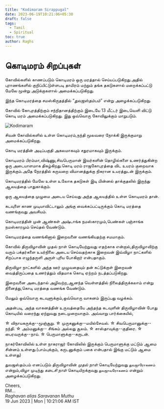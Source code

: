 ```yaml
---
title: "Kodimaram Sirappugal"
date: 2023-06-19T10:21:06+05:30
draft: false
tags:
  - Tamil
  - Spiritual
toc: true
author: Raghs
---
```


# கொடிமரம் சிறப்புகள்

கோவில்களில் காணப்படும் கொடிமரம் ஒரு மரத்தால் செய்யப்படுகிறது.அதில் புராணங்களில் குறிப்பிட்டுள்ளபடி தாமிரம் மற்றும் தங்க தகடுகளால் மறைக்கப்பட்டு மேலே மூன்று அடுக்குகளால் அமைக்கப்படுகிறது.

இந்த கொடிமரத்தை சமஸ்கிருதத்தில் *“துவஜஸ்தம்பம்”* என்று அழைக்கப்படுகிறது.

<!--more-->

கோவில் கோபுரத்திற்கும் சந்நிதானத்திற்கும் இடையே 13 மீட்டர் இடைவெளி விட்டு கொடி மரம் அமைக்கப்படுகிறது. இது ஒவ்வொரு கோவிலுக்கும் மாறுபடும்.

<img src="https://raghsonline.com/spiritual/Kodimaram.jpeg" alt="Kodimaram">

சிவன் கோவில்களில் உள்ள கொடிமரம்,நந்தி மூலவரை நோக்கி இருக்குமாறு அமைக்கப்படுகிறது.

கொடி மரத்தின் அடிப்பகுதி அகலமாகவும் சதுரமாகவும் இருக்கும்.

கொடிமரம் பிரம்மா,விஷ்ணு,சிவபெருமான் இவர்களின் தொழில்களை உணர்த்துகின்ற ஒரு அடையாளமாக திகழ்கிறது.கொடி மரம் ராஜகோபுரத்தை விட உயரம் குறைவாக இருக்கும்.அதே நேரத்தில் கருவறை விமானத்துக்கு நிகரான உயரத்துடன் இருக்கும்.

கொடிமரத்தில் மேலே உள்ள உலோக தகடுகள் இடி மின்னல் தாக்குதலில் இருந்து ஆலயத்தை பாதுகாக்கும்.

ஒரு ஆலயத்தை முழுமை அடைய செய்வது அந்த ஆலயத்தில் உள்ள கொடிமரம் தான்.

கடவுளை காண முடியாவிட்டாலும் அங்கு வைக்கப்பட்டிருக்கும் கொடி மரத்தை வணங்குவது அவசியம்.

கொடிமரத்தின் முன் ஆண்கள் அஷ்டாங்க நமஸ்காரமும்,பெண்கள் பஞ்சாங்க நமஸ்காரமும் செய்தல் வேண்டும்.

கொடிமரத்தை வணங்கினால் இறைவனை வணங்கியதற்கு சமமாகும்.

கோவில் திருவிழாவின் முதல் நாள் கொடியேற்றுவது எதற்காக என்றால்,திருவிழாவிற்கு வரும் பக்தர்களை உயர்நிலை அடைய செய்வதற்காக இறைவன் இவ்விழா நாட்களில் சிறப்பாக எழுந்தருளி அருள் புரிய போகிறார் என்பதாகும்.

திருவிழா நாட்களில் அந்த ஊர் முழுவதையும் தன் கட்டுக்குள் இறைவன் வைத்திருப்பதை உணர்த்தும் விதமாக கொடி ஏற்றம் நடத்தப்படுகிறது.

இறைவனை அடைந்தால் அழிவற்ற,ஆனந்த வெள்ளத்தில் நிலைத்திருக்கலாம் என்று நினைத்து,கொடி மரத்தை வணங்க வேண்டும்.

மேலும் ஒவ்வொரு கடவுளுக்கும்,ஒவ்வொரு வாகனம் இருப்பது வழக்கம்.

அதன்படி, அந்த வாகனத்தின் உருவத்தையே அந்தந்த கடவுளின் திருவிழாவின் போது கொடியில் வரைந்து ஏற்றுவது நடைமுறையாகும். அவ்வாறு பார்க்கையில்,

☆ விநாயகருக்கு--மூஞ்சூறு.
☆ முருகனுக்கு--மயில்சேவல்.
☆ சிவபெருமானுக்கு--நந்தி.
☆ அம்மனுக்கு-- சிங்கம் அல்லது சூலம்.
☆ சாஸ்தாவுக்கு--குதிரை.
☆ பைரவருக்கு--நாய்.
☆ பெருமாளுக்கு--கருடன்.

நாகர்கோவிலில் உள்ள நாகராஜர் கோவிலில்  இருக்கும் பெருமாளுக்கு மட்டும் ஆமை சின்னம் உள்ளது.(பாம்புக்கும், கருடனுக்கும் பகை என்பதால் இங்கு மட்டும் ஆமை உள்ளது)

துவஜஸ்தம்பம் எனப்படும் திருவிழாவின் *முதல் நாள்* கொடியேற்றுவது `துவஜாரோகணம்` என்றும்,விழா முடிந்து *கடைசி நாள்* கொடியிறக்குவது `துவஜாவரோகணம்` என்றும் அழைக்கப்படுகிறது.


Cheers,\
RM...\
_Raghavan alias Saravanan Muthu_\
19 Jun 2023 | Mon | 10:21:06 AM IST
